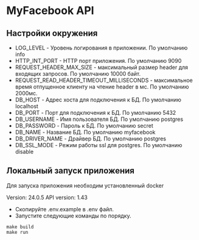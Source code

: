 # MyFacebook API

## Настройки окружения

* LOG_LEVEL - Уровень логирования в приложении. По умолчанию info
* HTTP_INT_PORT - HTTP порт приложения. По умолчанию 9090
* REQUEST_HEADER_MAX_SIZE - максимальный размер header для входящих запросов. По умолчанию 10000 байт.
* REQUEST_READ_HEADER_TIMEOUT_MILLISECONDS - максимальное время отпущенное клиенту на чтение header в мс. По умолчанию
  2000мс.
* DB_HOST - Адрес хоста для подключения к БД. По умолчанию localhost
* DB_PORT - Порт для подключения к БД. По умолчанию 5432
* DB_USERNAME - Имя пользователя БД. По умолчанию postgres
* DB_PASSWORD - Пароль к БД. По умолчанию secret
* DB_NAME - Название БД. По умолчанию myfacebook
* DB_DRIVER_NAME - Драйвер БД. По умолчанию postgres
* DB_SSL_MODE - Режим работы ssl для postgres. По умолчанию disable

## Локальный запуск приложения

Для запуска приложения необходим установленный docker

Version:           24.0.5
API version:       1.43

- Скопируйте .env.example в .env файл.
- Запустите следующие команды по порядку.

```
make build
make run
```
